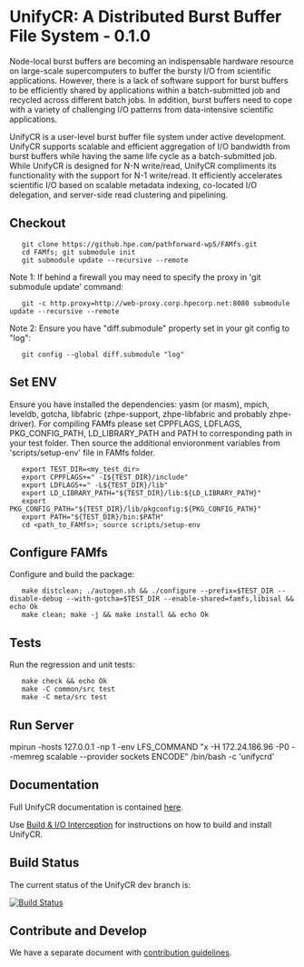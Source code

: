 # UnifyCR: A Distributed Burst Buffer File System - 0.1.0

Node-local burst buffers are becoming an indispensable hardware resource on
large-scale supercomputers to buffer the bursty I/O from scientific
applications. However, there is a lack of software support for burst buffers to
be efficiently shared by applications within a batch-submitted job and recycled
across different batch jobs. In addition, burst buffers need to cope with a
variety of challenging I/O patterns from data-intensive scientific
applications.

UnifyCR is a user-level burst buffer file system under active development.
UnifyCR supports scalable and efficient aggregation of I/O bandwidth from burst
buffers while having the same life cycle as a batch-submitted job. While UnifyCR
is designed for N-N write/read, UnifyCR compliments its functionality with the
support for N-1 write/read. It efficiently accelerates scientific I/O based on
scalable metadata indexing, co-located I/O delegation, and server-side read
clustering and pipelining.

## Checkout
```
   git clone https://github.hpe.com/pathforward-wp5/FAMfs.git
   cd FAMfs; git submodule init
   git submodule update --recursive --remote
```

Note 1: If behind a firewall you may need to specify the proxy in 'git submodule update' command:
```
   git -c http.proxy=http://web-proxy.corp.hpecorp.net:8080 submodule update --recursive --remote
```

Note 2: Ensure you have "diff.submodule" property set in your git config to "log":
```
   git config --global diff.submodule "log"
```

## Set ENV
Ensure you have installed the dependencies: yasm (or masm), mpich, leveldb, gotcha, libfabric (zhpe-support, zhpe-libfabric and probably zhpe-driver).
For compiling FAMfs please set CPPFLAGS, LDFLAGS, PKG_CONFIG_PATH, LD_LIBRARY_PATH and PATH to corresponding path in your test folder. Then source the additional envioronment variables from 'scripts/setup-env' file in FAMfs folder.
```
   export TEST_DIR=<my_test_dir>
   export CPPFLAGS+=" -I${TEST_DIR}/include"
   export LDFLAGS+=" -L${TEST_DIR}/lib"
   export LD_LIBRARY_PATH="${TEST_DIR}/lib:${LD_LIBRARY_PATH}"
   export PKG_CONFIG_PATH="${TEST_DIR}/lib/pkgconfig:${PKG_CONFIG_PATH}"
   export PATH="${TEST_DIR}/bin:$PATH"
   cd <path_to_FAMfs>; source scripts/setup-env
```

## Configure FAMfs
Configure and build the package:
```
   make distclean; ./autogen.sh && ./configure --prefix=$TEST_DIR --disable-debug --with-gotcha=$TEST_DIR --enable-shared=famfs,libisal && echo Ok
   make clean; make -j && make install && echo Ok
```

## Tests
Run the regression and unit tests:
```
   make check && echo Ok
   make -C common/src test
   make -C meta/src test
```

## Run Server
mpirun -hosts 127.0.0.1 -np 1 -env LFS_COMMAND "x -H 172.24.186.96 -P0 --memreg scalable --provider sockets ENCODE" /bin/bash -c 'unifycrd'

## Documentation
Full UnifyCR documentation is contained [here](http://unifycr.readthedocs.io).

Use [Build & I/O Interception](http://unifycr.readthedocs.io/en/latest/build-intercept.html)
for instructions on how to build and install UnifyCR.

## Build Status
The current status of the UnifyCR dev branch is:

[![Build Status](https://api.travis-ci.org/LLNL/UnifyCR.png?branch=dev)](https://travis-ci.org/LLNL/UnifyCR)

## Contribute and Develop
We have a separate document with
[contribution guidelines](./.github/CONTRIBUTING.md).

